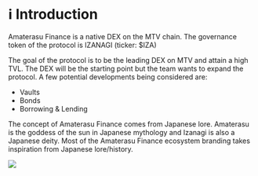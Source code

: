 # ℹ Introduction

Amaterasu Finance is a native DEX on the MTV chain. The governance token of the protocol is IZANAGI (ticker: $IZA)

The goal of the protocol is to be the leading DEX on MTV and attain a high TVL. The DEX will be the starting point but the team wants to expand the protocol. A few potential developments being considered are:

* Vaults
* Bonds
* Borrowing & Lending

The concept of Amaterasu Finance comes from Japanese lore. Amaterasu is the goddess of the sun in Japanese mythology and Izanagi is also a Japanese deity. Most of the Amaterasu Finance ecosystem branding takes inspiration from Japanese lore/history.

![](<.gitbook/assets/Amaterasu\_Main\_Logo-Transparent BG+Black Outline.png>)
